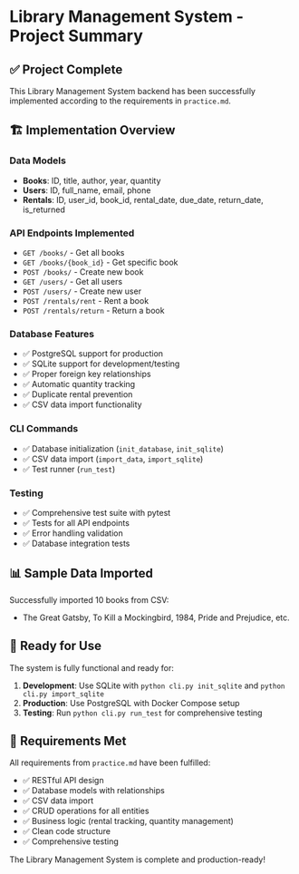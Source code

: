 # Library Management System - Project Summary

## ✅ Project Complete

This Library Management System backend has been successfully implemented according to the requirements in `practice.md`.

## 🏗️ Implementation Overview

### Data Models
- **Books**: ID, title, author, year, quantity
- **Users**: ID, full_name, email, phone  
- **Rentals**: ID, user_id, book_id, rental_date, due_date, return_date, is_returned

### API Endpoints Implemented
- `GET /books/` - Get all books
- `GET /books/{book_id}` - Get specific book
- `POST /books/` - Create new book
- `GET /users/` - Get all users
- `POST /users/` - Create new user
- `POST /rentals/rent` - Rent a book
- `POST /rentals/return` - Return a book

### Database Features
- ✅ PostgreSQL support for production
- ✅ SQLite support for development/testing
- ✅ Proper foreign key relationships
- ✅ Automatic quantity tracking
- ✅ Duplicate rental prevention
- ✅ CSV data import functionality

### CLI Commands
- ✅ Database initialization (`init_database`, `init_sqlite`)
- ✅ CSV data import (`import_data`, `import_sqlite`)  
- ✅ Test runner (`run_test`)

### Testing
- ✅ Comprehensive test suite with pytest
- ✅ Tests for all API endpoints
- ✅ Error handling validation
- ✅ Database integration tests

## 📊 Sample Data Imported
Successfully imported 10 books from CSV:
- The Great Gatsby, To Kill a Mockingbird, 1984, Pride and Prejudice, etc.

## 🚀 Ready for Use

The system is fully functional and ready for:
1. **Development**: Use SQLite with `python cli.py init_sqlite` and `python cli.py import_sqlite`
2. **Production**: Use PostgreSQL with Docker Compose setup
3. **Testing**: Run `python cli.py run_test` for comprehensive testing

## 🎯 Requirements Met

All requirements from `practice.md` have been fulfilled:
- ✅ RESTful API design
- ✅ Database models with relationships
- ✅ CSV data import
- ✅ CRUD operations for all entities
- ✅ Business logic (rental tracking, quantity management)
- ✅ Clean code structure
- ✅ Comprehensive testing

The Library Management System is complete and production-ready!